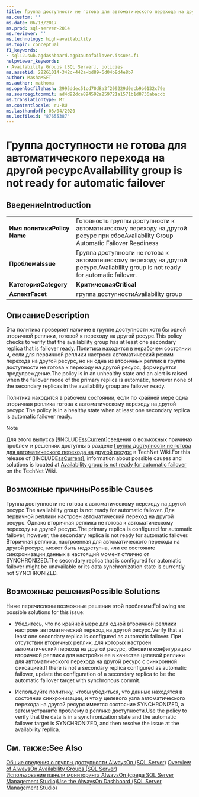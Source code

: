 ```yaml
---
title: Группа доступности не готова для автоматического перехода на другой ресурс | Документы Майкрософт
ms.custom: ''
ms.date: 06/13/2017
ms.prod: sql-server-2014
ms.reviewer: ''
ms.technology: high-availability
ms.topic: conceptual
f1_keywords:
- sql12.swb.agdashboard.agp3autofailover.issues.f1
helpviewer_keywords:
- Availability Groups [SQL Server], policies
ms.assetid: 28261014-342c-442a-bd89-6d04b8d4e8b7
author: MashaMSFT
ms.author: mathoma
ms.openlocfilehash: 2995ddec51cd70d8a3f209229d0ecb9b0132c79e
ms.sourcegitcommit: ad4d92dce894592a259721a1571b1d8736abacdb
ms.translationtype: MT
ms.contentlocale: ru-RU
ms.lasthandoff: 08/04/2020
ms.locfileid: "87655387"
---
```

# <a name="availability-group-is-not-ready-for-automatic-failover"></a><span data-ttu-id="74d6b-102">Группа доступности не готова для автоматического перехода на другой ресурс</span><span class="sxs-lookup"><span data-stu-id="74d6b-102">Availability group is not ready for automatic failover</span></span>
    
## <a name="introduction"></a><span data-ttu-id="74d6b-103">Введение</span><span class="sxs-lookup"><span data-stu-id="74d6b-103">Introduction</span></span>  
  
|||  
|-|-|  
|<span data-ttu-id="74d6b-104">**Имя политики**</span><span class="sxs-lookup"><span data-stu-id="74d6b-104">**Policy Name**</span></span>|<span data-ttu-id="74d6b-105">Готовность группы доступности к автоматическому переходу на другой ресурс при сбое</span><span class="sxs-lookup"><span data-stu-id="74d6b-105">Availability Group Automatic Failover Readiness</span></span>|  
|<span data-ttu-id="74d6b-106">**Проблема**</span><span class="sxs-lookup"><span data-stu-id="74d6b-106">**Issue**</span></span>|<span data-ttu-id="74d6b-107">Группа доступности не готова к автоматическому переходу на другой ресурс.</span><span class="sxs-lookup"><span data-stu-id="74d6b-107">Availability group is not ready for automatic failover.</span></span>|  
|<span data-ttu-id="74d6b-108">**Категория**</span><span class="sxs-lookup"><span data-stu-id="74d6b-108">**Category**</span></span>|<span data-ttu-id="74d6b-109">**Критическая**</span><span class="sxs-lookup"><span data-stu-id="74d6b-109">**Critical**</span></span>|  
|<span data-ttu-id="74d6b-110">**Аспект**</span><span class="sxs-lookup"><span data-stu-id="74d6b-110">**Facet**</span></span>|<span data-ttu-id="74d6b-111">группа доступности</span><span class="sxs-lookup"><span data-stu-id="74d6b-111">Availability group</span></span>|  
  
## <a name="description"></a><span data-ttu-id="74d6b-112">Описание</span><span class="sxs-lookup"><span data-stu-id="74d6b-112">Description</span></span>  
 <span data-ttu-id="74d6b-113">Эта политика проверяет наличие в группе доступности хотя бы одной вторичной реплики, готовой к переходу на другой ресурс.</span><span class="sxs-lookup"><span data-stu-id="74d6b-113">This policy checks to verify that the availability group has at least one secondary replica that is failover ready.</span></span> <span data-ttu-id="74d6b-114">Политика находится в нерабочем состоянии и, если для первичной реплики настроен автоматический режим перехода на другой ресурс, но ни одна из вторичных реплик в группе доступности не готова к переходу на другой ресурс, формируется предупреждение.</span><span class="sxs-lookup"><span data-stu-id="74d6b-114">The policy is in an unhealthy state and an alert is raised when the failover mode of the primary replica is automatic, however none of the secondary replicas in the availability group are failover ready.</span></span>  
  
 <span data-ttu-id="74d6b-115">Политика находится в рабочем состоянии, если по крайней мере одна вторичная реплика готова к автоматическому переходу на другой ресурс.</span><span class="sxs-lookup"><span data-stu-id="74d6b-115">The policy is in a healthy state when at least one secondary replica is automatic failover ready.</span></span>  
  
> [!NOTE]  
>  <span data-ttu-id="74d6b-116">Для этого выпуска [!INCLUDE[ssCurrent](../../../includes/sscurrent-md.md)]сведения о возможных причинах проблем и решениях доступны в разделе [Группа доступности не готова для автоматического перехода на другой ресурс](https://go.microsoft.com/fwlink/p/?LinkId=220851) в TechNet Wiki.</span><span class="sxs-lookup"><span data-stu-id="74d6b-116">For this release of [!INCLUDE[ssCurrent](../../../includes/sscurrent-md.md)], information about possible causes and solutions is located at [Availability group is not ready for automatic failover](https://go.microsoft.com/fwlink/p/?LinkId=220851) on the TechNet Wiki.</span></span>  
  
## <a name="possible-causes"></a><span data-ttu-id="74d6b-117">Возможные причины</span><span class="sxs-lookup"><span data-stu-id="74d6b-117">Possible Causes</span></span>  
 <span data-ttu-id="74d6b-118">Группа доступности не готова к автоматическому переходу на другой ресурс.</span><span class="sxs-lookup"><span data-stu-id="74d6b-118">The availability group is not ready for automatic failover.</span></span> <span data-ttu-id="74d6b-119">Для первичной реплики настроен автоматический переход на другой ресурс. Однако вторичная реплика не готова к автоматическому переходу на другой ресурс.</span><span class="sxs-lookup"><span data-stu-id="74d6b-119">The primary replica is configured for automatic failover; however, the secondary replica is not ready for automatic failover.</span></span> <span data-ttu-id="74d6b-120">Вторичная реплика, настроенная для автоматического перехода на другой ресурс, может быть недоступна, или ее состояние синхронизации данных в настоящий момент отлично от SYNCHRONIZED.</span><span class="sxs-lookup"><span data-stu-id="74d6b-120">The secondary replica that is configured for automatic failover might be unavailable or its data synchronization state is currently not SYNCHRONIZED.</span></span>  
  
## <a name="possible-solutions"></a><span data-ttu-id="74d6b-121">Возможные решения</span><span class="sxs-lookup"><span data-stu-id="74d6b-121">Possible Solutions</span></span>  
 <span data-ttu-id="74d6b-122">Ниже перечислены возможные решения этой проблемы:</span><span class="sxs-lookup"><span data-stu-id="74d6b-122">Following are possible solutions for this issue:</span></span>  
  
-   <span data-ttu-id="74d6b-123">Убедитесь, что по крайней мере для одной вторичной реплики настроен автоматический переход на другой ресурс.</span><span class="sxs-lookup"><span data-stu-id="74d6b-123">Verify that at least one secondary replica is configured as automatic failover.</span></span> <span data-ttu-id="74d6b-124">При отсутствии вторичных реплик, для которых настроен автоматический переход на другой ресурс, обновите конфигурацию вторичной реплики для настройки ее в качестве целевой реплики для автоматического перехода на другой ресурс с синхронной фиксацией.</span><span class="sxs-lookup"><span data-stu-id="74d6b-124">If there is not a secondary replica configured as automatic failover, update the configuration of a secondary replica to be the automatic failover target with synchronous commit.</span></span>  
  
-   <span data-ttu-id="74d6b-125">Используйте политику, чтобы убедиться, что данные находятся в состоянии синхронизации, и что у целевого узла автоматического перехода на другой ресурс имеется состояние SYNCHRONIZED, а затем устраните проблему в реплике доступности.</span><span class="sxs-lookup"><span data-stu-id="74d6b-125">Use the policy to verify that the data is in a synchronization state and the automatic failover target is SYNCHRONIZED, and then resolve the issue at the availability replica.</span></span>  
  
## <a name="see-also"></a><span data-ttu-id="74d6b-126">См. также:</span><span class="sxs-lookup"><span data-stu-id="74d6b-126">See Also</span></span>  
 <span data-ttu-id="74d6b-127">[Общие сведения о группы доступности AlwaysOn &#40;SQL Server&#41;](overview-of-always-on-availability-groups-sql-server.md) </span><span class="sxs-lookup"><span data-stu-id="74d6b-127">[Overview of AlwaysOn Availability Groups &#40;SQL Server&#41;](overview-of-always-on-availability-groups-sql-server.md) </span></span>  
 [<span data-ttu-id="74d6b-128">Использование панели мониторинга AlwaysOn (среда SQL Server Management Studio)</span><span class="sxs-lookup"><span data-stu-id="74d6b-128">Use the AlwaysOn Dashboard &#40;SQL Server Management Studio&#41;</span></span>](use-the-always-on-dashboard-sql-server-management-studio.md)  
  
  

